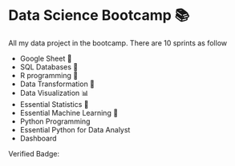 # Data Science Bootcamp 📚
All my data project in the bootcamp. There are 10 sprints as follow

- Google Sheet 🐑
- SQL Databases 💽
- R programming 🔬
- Data Transformation 🚋
- Data Visualization 📊
- Essential Statistics 🧮
- Essential Machine Learning 🤖
- Python Programming
- Essential Python for Data Analyst
- Dashboard

Verified Badge:

